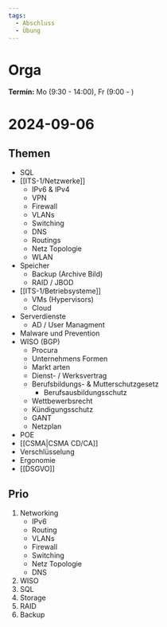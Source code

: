 ```yaml
---
tags:
  - Abschluss
  - Übung
---
```

# Orga
**Termin:** Mo (9:30 - 14:00), Fr (9:00 - )

# 2024-09-06
## Themen
- SQL
- [[ITS-1/Netzwerke]]
	- IPv6 & IPv4
	- VPN
	- Firewall
	- VLANs
	- Switching
	- DNS
	- Routings
	- Netz Topologie
	- WLAN
- Speicher
	- Backup (Archive Bild)
	- RAID / JBOD
- [[ITS-1/Betriebsysteme]]
	- VMs (Hypervisors)
	- Cloud
- Serverdienste
	- AD / User Managment
- Malware und Prevention
- WISO (BGP)
	- Procura
	- Unternehmens Formen
	- Markt arten
	- Dienst- / Werksvertrag
	- Berufsbildungs- & Mutterschutzgesetz
		- Berufsausbildungsschutz 
	- Wettbewerbsrecht
	- Kündigungsschutz
	- GANT
	- Netzplan
- POE
- [[CSMA|CSMA CD/CA]]
- Verschlüsselung
- Ergonomie
- [[DSGVO]]


## Prio
1. Networking
	- IPv6
	- Routing
	- VLANs
	- Firewall
	- Switching
	- Netz Topologie
	- DNS
2. WISO
3. SQL
2. Storage
3. RAID 
4. Backup